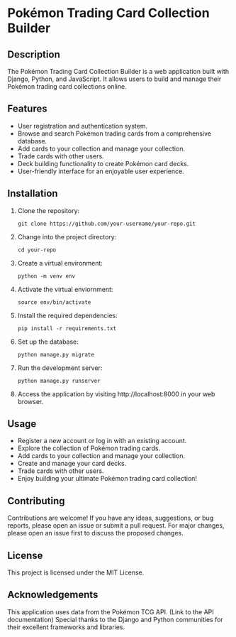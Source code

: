 # Pokémon Trading Card Collection Builder

## Description

The Pokémon Trading Card Collection Builder is a web application built with Django, Python, and JavaScript. It allows users to build and manage their Pokémon trading card collections online.

## Features

- User registration and authentication system.
- Browse and search Pokémon trading cards from a comprehensive database.
- Add cards to your collection and manage your collection.
- Trade cards with other users.
- Deck building functionality to create Pokémon card decks.
- User-friendly interface for an enjoyable user experience.

## Installation

1. Clone the repository:

   ```
   git clone https://github.com/your-username/your-repo.git

   ```

2. Change into the project directory:

   ```
   cd your-repo
   ```

3. Create a virtual environment:

   ```
   python -m venv env
   ```

4. Activate the virtual enviornment:

   ```
   source env/bin/activate
   ```

5. Install the required dependencies:

   ```
   pip install -r requirements.txt
   ```

6. Set up the database:

   ```
   python manage.py migrate
   ```

7. Run the development server:

   ```
   python manage.py runserver
   ```

8. Access the application by visiting http://localhost:8000 in your web browser.

## Usage

- Register a new account or log in with an existing account.
- Explore the collection of Pokémon trading cards.
- Add cards to your collection and manage your collection.
- Create and manage your card decks.
- Trade cards with other users.
- Enjoy building your ultimate Pokémon trading card collection!

## Contributing

Contributions are welcome! If you have any ideas, suggestions, or bug reports, please open an issue or submit a pull request. For major changes, please open an issue first to discuss the proposed changes.

## License

This project is licensed under the MIT License.

## Acknowledgements

This application uses data from the Pokémon TCG API. (Link to the API documentation)
Special thanks to the Django and Python communities for their excellent frameworks and libraries.
